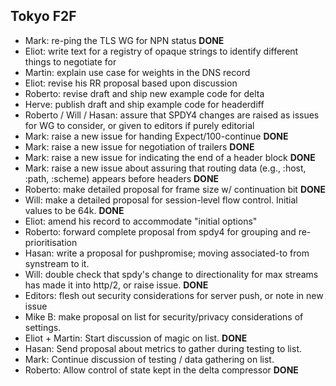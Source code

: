 ## Tokyo F2F

* Mark: re-ping the TLS WG for NPN status  **DONE**
* Eliot: write text for a registry of opaque strings to identify different things to negotiate for
* Martin: explain use case for weights in the DNS record
* Eliot: revise his RR proposal based upon discussion
* Roberto: revise draft and ship new example code for delta
* Herve: publish draft and ship example code for headerdiff
* Roberto / Will / Hasan: assure that SPDY4 changes are raised as issues for WG to consider, or given to editors if purely editorial
* Mark: raise a new issue for handing Expect/100-continue  **DONE**
* Mark: raise a new issue for negotiation of trailers   **DONE**
* Mark: raise a new issue for indicating the end of a header block  **DONE**
* Mark: raise a new issue about assuring that routing data (e.g., :host, :path, :scheme) appears before headers  **DONE**
* Roberto: make detailed proposal for frame size w/ continuation bit **DONE**
* Will: make a detailed proposal for session-level flow control. Initial values to be 64k. **DONE**
* Eliot: amend his record to accommodate "initial options"
* Roberto: forward complete proposal from spdy4 for grouping and re-prioritisation  
* Hasan: write a proposal for pushpromise; moving associated-to from synstream to it.
* Will: double check that spdy's change to directionality for max streams has made it into http/2, or raise issue.  **DONE**
* Editors: flesh out security considerations for server push, or note in new issue
* Mike B: make proposal on list for security/privacy considerations of settings.
* Eliot + Martin: Start discussion of magic on list.  **DONE**
* Hasan: Send proposal about metrics to gather during testing to list.
* Mark: Continue discussion of testing / data gathering on list.
* Roberto: Allow control of state kept in the delta compressor **DONE**